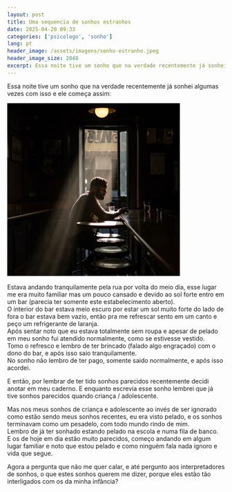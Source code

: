 ```yaml
---
layout: post
title: Uma sequencia de sonhos estranhos
date: 2025-04-20 09:33
categories: ['psicologo', 'sonho']
lang: pt
header_image: /assets/imagens/sonho-estranho.jpeg
header_image_size: 2048
excerpt: Essa noite tive um sonho que na verdade recentemente já sonhei algumas vezes com isso e ele começ...
---
```


Essa noite tive um sonho que na verdade recentemente já sonhei algumas vezes com isso e ele começa assim:

<img src="/assets/imagens/sonho-estranho.jpeg" alt="Um sonho estranho que tive esta noite" width="400" height="400">

Estava andando tranquilamente pela rua por volta do meio dia, esse lugar me era muito familiar mas um pouco cansado e devido ao sol forte entro em um bar (parecia ter somente este estabelecimento aberto).<br>
O interior do bar estava meio escuro por estar um sol muito forte do lado de fora o bar estava bem vazio, então pra me refrescar sento em um canto e peço um refrigerante de laranja.<br>
Após sentar noto que eu estava totalmente sem roupa e apesar de pelado em meu sonho fui atendido normalmente, como se estivesse vestido.<br>
Tomo o refresco e lembro de ter brincado (falado algo engraçado) com o dono do bar, e após isso saio tranquilamente.<br>
No sonho não lembro de ter pago, somente saido normalmente, e após isso acordei.

E então, por lembrar de ter tido sonhos parecidos recentemente decidi anotar em meu caderno. E enquanto escrevia esse sonho lembrei que já tive sonhos parecidos quando criança / adolescente.

Mas nos meus sonhos de criança e adolescente ao invés de ser ignorado como estão sendo meus sonhos recentes, eu era visto pelado, e os sonhos terminavam como um pesadelo, com todo mundo rindo de mim. <br>Lembro de já ter sonhado estando pelado na escola e numa fila de banco. <br>E os de hoje em dia estão muito parecidos, começo andando em algum lugar familiar e noto que estou pelado e como ninguém fala nada ignoro e vida que segue.

Agora a pergunta que não me quer calar, e até pergunto aos interpretadores de sonhos, o que estes sonhos querem me dizer, porque eles estão tão interligados com os da minha infância?